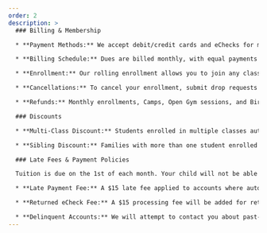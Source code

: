 ```yaml
---
order: 2
description: >
  ### Billing & Membership

  * **Payment Methods:** We accept debit/credit cards and eChecks for membership fees.

  * **Billing Schedule:** Dues are billed monthly, with equal payments spread across the year to account for months with varying class frequencies.

  * **Enrollment:** Our rolling enrollment allows you to join any class with available spots. Once a payment is made, your spot is secured until you submit a drop request.

  * **Cancellations:** To cancel your enrollment, submit drop requests through the Customer Portal by the 15th of the month prior to the desired cancellation date.

  * **Refunds:** Monthly enrollments, Camps, Open Gym sessions, and Birthday Party registration fees are non-refundable.

  ### Discounts

  * **Multi-Class Discount:** Students enrolled in multiple classes automatically receive a 10% discount on subsequent classes.

  * **Sibling Discount:** Families with more than one student enrolled automatically receive a 10% discount on subsequent classes.

  ### Late Fees & Payment Policies

  Tuition is due on the 1st of each month. Your child will not be able to attend class until the entire payment is received. To avoid losing your child's spot, please ensure all balances are paid before the 7th of the month. Any accounts with an outstanding balance on the 7th will result in the enrollment(s) being dropped. Please note that tuition fees are due regardless of your child's attendance.

  * **Late Payment Fee:** A $15 late fee applied to accounts where automatic payment fails and an open balance remains on the 5th of the month.

  * **Returned eCheck Fee:** A $15 processing fee will be added for returned eChecks.

  * **Delinquent Accounts:** We will attempt to contact you about past-due payments. Enrollments will be dropped if payment is not received before the 7th of the month.
---
```


